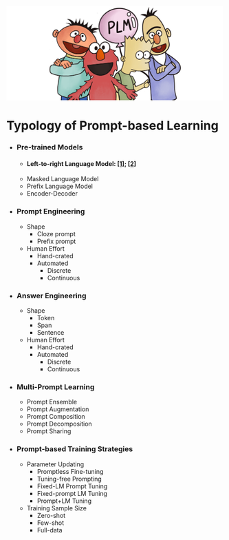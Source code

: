 

  <img src="./fig/bg.png" width="800" class="center">


 

# Typology of Prompt-based Learning

* ### Pre-trained Models
  * #### Left-to-right Language Model: [\[1\]](); [\[2\]]()
  * Masked Language Model
  * Prefix Language Model
  * Encoder-Decoder
* ### Prompt Engineering
  * Shape
    * Cloze prompt
    * Prefix prompt
  * Human Effort
    * Hand-crated
    * Automated
        - Discrete
        - Continuous
* ### Answer Engineering
  * Shape
    * Token
    * Span
    * Sentence
  * Human Effort
    * Hand-crated
    * Automated
        - Discrete
        - Continuous   
    
* ### Multi-Prompt Learning
  * Prompt Ensemble
  * Prompt Augmentation
  * Prompt Composition
  * Prompt Decomposition
  * Prompt Sharing
    
* ### Prompt-based Training Strategies
  * Parameter Updating
    * Promptless Fine-tuning
    * Tuning-free Prompting
    * Fixed-LM Prompt Tuning
    * Fixed-prompt LM Tuning
    * Prompt+LM Tuning
  * Training Sample Size
    * Zero-shot
    * Few-shot
    * Full-data
    
 